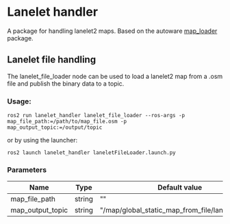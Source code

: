 # Lanelet handler

A package for handling lanelet2 maps. Based on the autoware [map_loader](git@github.com:autowarefoundation/autoware.universe/tree/main/map/map_loader) package.

## Lanelet file handling

The lanelet_file_loader node can be used to load a lanelet2 map from a .osm file and publish the binary data to a topic.

### Usage:

```
ros2 run lanelet_handler lanelet_file_loader --ros-args -p map_file_path:=/path/to/map_file.osm -p map_output_topic:=/output/topic
```
or by using the launcher:
```
ros2 launch lanelet_handler laneletFileLoader.launch.py
```

### Parameters
| Name             | Type   | Default value                                   |
|------------------|--------|-------------------------------------------------|
| map_file_path    | string | ""                                              |
| map_output_topic | string | "/map/global_static_map_from_file/lanelet2_map" |

